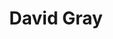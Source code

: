 ---
title: "David Gray"
summary: "English singer-songwriter . For the classical hornist, please use ."
image: "david-gray.jpg"
---